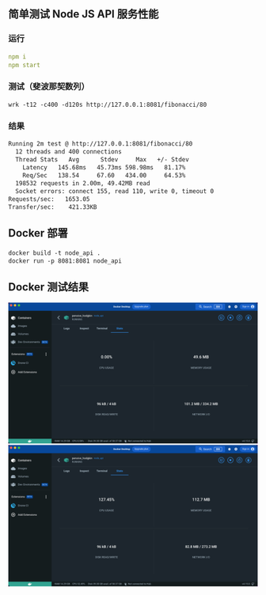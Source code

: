 ## 简单测试 Node JS API 服务性能

### 运行

``` yaml
npm i
npm start
```

### 测试（斐波那契数列）
```
wrk -t12 -c400 -d120s http://127.0.0.1:8081/fibonacci/80
```

### 结果

```
Running 2m test @ http://127.0.0.1:8081/fibonacci/80
  12 threads and 400 connections
  Thread Stats   Avg      Stdev     Max   +/- Stdev
    Latency   145.68ms   45.73ms 598.98ms   81.17%
    Req/Sec   138.54     67.60   434.00     64.53%
  198532 requests in 2.00m, 49.42MB read
  Socket errors: connect 155, read 110, write 0, timeout 0
Requests/sec:   1653.05
Transfer/sec:    421.33KB
```

## Docker 部署

```
docker build -t node_api .
docker run -p 8081:8081 node_api
```

## Docker 测试结果

![未测试](imgs/img2.png)
![测试中](imgs/img1.png)


